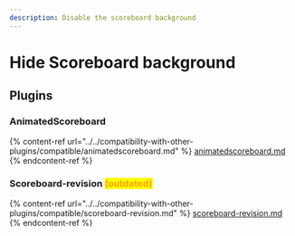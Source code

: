 ```yaml
---
description: Disable the scoreboard background
---
```


# Hide Scoreboard background

## Plugins

### AnimatedScoreboard

{% content-ref url="../../compatibility-with-other-plugins/compatible/animatedscoreboard.md" %}
[animatedscoreboard.md](../../compatibility-with-other-plugins/compatible/animatedscoreboard.md)
{% endcontent-ref %}

### Scoreboard-revision <mark style="color:orange;">(outdated)</mark>

{% content-ref url="../../compatibility-with-other-plugins/compatible/scoreboard-revision.md" %}
[scoreboard-revision.md](../../compatibility-with-other-plugins/compatible/scoreboard-revision.md)
{% endcontent-ref %}
